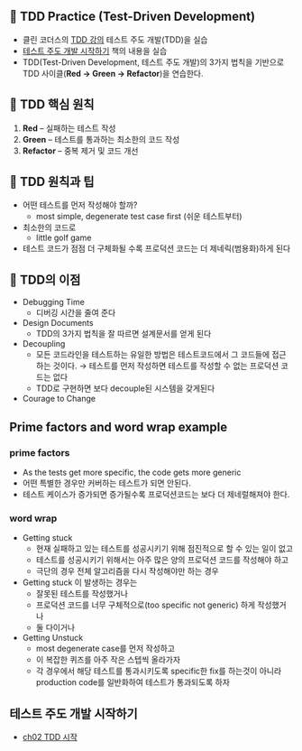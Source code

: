 ## 🚀 TDD Practice (Test-Driven Development)

- 클린 코더스의 [TDD 강의](https://www.youtube.com/watch?v=wmHV6L0e1sU) 테스트 주도 개발(TDD)을 실습
- [테스트 주도 개발 시작하기](https://product.kyobobook.co.kr/detail/S000001248962) 책의 내용을 실습
- TDD(Test-Driven Development, 테스트 주도 개발)의 3가지 법칙을 기반으로 TDD 사이클(**Red → Green → Refactor**)을 연습한다.

## 📌 TDD 핵심 원칙
1. **Red** – 실패하는 테스트 작성  
2. **Green** – 테스트를 통과하는 최소한의 코드 작성  
3. **Refactor** – 중복 제거 및 코드 개선  

## 📌 TDD 원칙과 팁

- 어떤 테스트를 먼저 작성해야 할까?
    - most simple, degenerate test case first (쉬운 테스트부터)
- 최소한의 코드로
    - little golf game
- 테스트 코드가 점점 더 구체화될 수록 프로덕션 코드는 더 제네릭(범용화)하게 된다

## 📌 TDD의 이점

- Debugging Time
    - 디버깅 시간을 줄여 준다
- Design Documents
    - TDD의 3가지 법칙을 잘 따르면 설계문서를 얻게 된다
- Decoupling
    - 모든 코드라인을 테스트하는 유일한 방법은  테스트코드에서 그 코드들에 접근하는 것이다. → 테스트를 먼저 작성하면 테스트를 작성할 수 없는 프로덕션 코드는 없다
    - TDD로 구현하면 보다 decouple된 시스템을 갖게된다
- Courage to Change

## Prime factors and word wrap example

### prime factors

- As the tests get more specific, the code gets more generic
- 어떤 특별한 경우만 커버하는 테스트가 되면 안된다.
- 테스트 케이스가 증가되면 증가될수록 프로덕션코드는 보다 더 제네럴해져야 한다.

### word wrap

- Getting stuck
    - 현재 실패하고 있는 테스트를 성공시키기 위해 점진적으로 할 수 있는 일이 없고
    - 테스트를 성공시키기 위해서는 아주 많은 양의 프로덕션 코드를 작성해야 하고
    - 극단의 경우 전체 알고리즘을 다시 작성해야만 하는 경우
- Getting stuck 이 발생하는 경우는
    - 잘못된 테스트를 작성했거나
    - 프로덕션 코드를 너무 구체적으로(too specific not generic) 하게 작성했거나
    - 둘 다이거나
- Getting Unstuck
    - most degenerate case를 먼저 작성하고
    - 이 복잡한 퀴즈를 아주 작은 스텝씩 올라가자
    - 각 경우에서 해당 테스트를 통과시키도록 specific한 fix를 하는것이 아니라 production code를 일반화하여 테스트가 통과되도록 하자

## 테스트 주도 개발 시작하기
- [ch02 TDD 시작](https://github.com/heeom/TIL/blob/base/TDD/%ED%85%8C%EC%8A%A4%ED%8A%B8%EC%A3%BC%EB%8F%84%20%EA%B0%9C%EB%B0%9C%20%EC%8B%9C%EC%9E%91%ED%95%98%EA%B8%B0/ch02%20TDD%20%EC%8B%9C%EC%9E%91.md)
